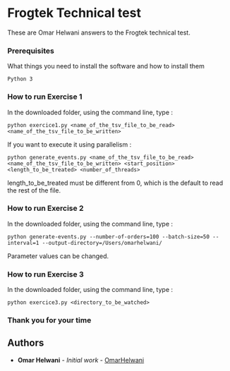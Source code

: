 # Frogtek Technical test

These are Omar Helwani answers to the Frogtek technical test.

### Prerequisites

What things you need to install the software and how to install them

```
Python 3
```

### How to run Exercise 1

In the downloaded folder, using the command line, type :

```
python exercice1.py <name_of_the_tsv_file_to_be_read> <name_of_the_tsv_file_to_be_written>
```

If you want to execute it using parallelism : 

```
python generate_events.py <name_of_the_tsv_file_to_be_read> <name_of_the_tsv_file_to_be_written> <start_position> <length_to_be_treated> <number_of_threads>
```
length_to_be_treated must be different from 0, which is the default to read the rest of the file.

### How to run Exercise 2

In the downloaded folder, using the command line, type :
```
python generate-events.py --number-of-orders=100 --batch-size=50 --interval=1 --output-directory=/Users/omarhelwani/
```
Parameter values can be changed.

### How to run Exercise 3

In the downloaded folder, using the command line, type :

```
python exercice3.py <directory_to_be_watched>
```
### Thank you for your time

## Authors

* **Omar Helwani** - *Initial work* - [OmarHelwani](https://github.com/OmarFrogtek/)

